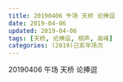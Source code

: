 ```yaml
---
title: 20190406 午场 天桥 论捧逗
date: 2019-04-06
updated: 2019-04-06
tags: [天桥, 论捧逗, 相声, 高峰]
categories: (2019)己亥年场次
---
```

20190406 午场 天桥 论捧逗